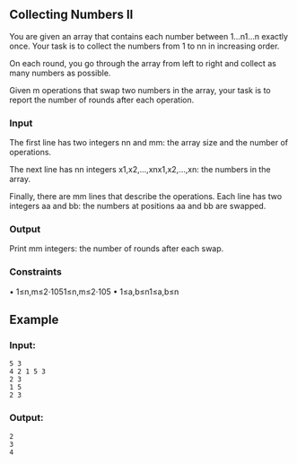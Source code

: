 ## Collecting Numbers II
You are given an array that contains each number between 1…n1…n exactly once. Your task is to collect the numbers from 1 to nn in increasing order.

On each round, you go through the array from left to right and collect as many numbers as possible.

Given m operations that swap two numbers in the array, your task is to report the number of rounds after each operation.

### Input

The first line has two integers nn and mm: the array size and the number of operations.

The next line has nn integers x1,x2,…,xnx1,x2,…,xn: the numbers in the array.

Finally, there are mm lines that describe the operations. Each line has two integers aa and bb: the numbers at positions aa and bb are swapped.

### Output

Print mm integers: the number of rounds after each swap.

### Constraints

•	1≤n,m≤2⋅1051≤n,m≤2⋅105
•	1≤a,b≤n1≤a,b≤n

## Example

### Input:
```
5 3
4 2 1 5 3
2 3
1 5
2 3
```

### Output:
```
2
3
4
```
